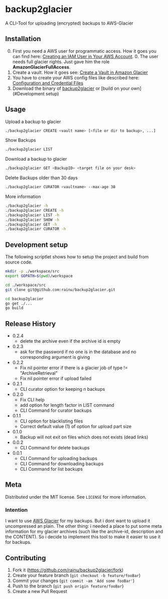 # backup2glacier
A CLI-Tool for uploading (encrypted) backups to AWS-Glacier

## Installation

0. First you need a AWS user for programmatic access. How it goes you can find here: [Creating an IAM User in Your AWS Account](https://docs.aws.amazon.com/IAM/latest/UserGuide/id_users_create.html).
    0. The user needs full glacier rights. Just gave him the role **AmazonGlacierFullAccess**.
0. Create a vault. How it goes see: [Create a Vault in Amazon Glacier](https://docs.aws.amazon.com/amazonglacier/latest/dev/getting-started-create-vault.html)
0. You have to create your AWS config files like described here: [Configuration and Credential Files](https://docs.aws.amazon.com/cli/latest/userguide/cli-config-files.html)
0. Download the binary of [backup2glacier](#) or [build on your own](#Development setup)

## Usage

Upload a backup to glacier
```bash
./backup2glacier CREATE <vault name> [<file or dir to backup>, ...]
```

Show Backups
```bash
./backup2glacier LIST
```

Download a backup to glacier
```bash
./backup2glacier GET <BackupID> <target file on your desk>
```

Delete Backups older than 30 days
```bash
./backup2glacier CURATOR <vaultname> --max-age 30
```

More information
```bash
./backup2glacier -h
./backup2glacier CREATE -h
./backup2glacier LIST -h
./backup2glacier SHOW -h
./backup2glacier GET -h
./backup2glacier CURATOR -h
```

## Development setup

The following scriptlet shows how to setup the project and build from source code.

```sh
mkdir -p ./workspace/src
export GOPATH=$(pwd)/workspace

cd ./workspace/src
git clone git@github.com:rainu/backup2glacier.git

cd backup2glacier
go get ./...
go build
```

## Release History

* 0.2.4
    * delete the archive even if the archive id is empty
* 0.2.3
    * ask for the password if no one is in the database and no corresponding argument is giving
* 0.2.2
    * Fix nil pointer error if there is a glacier job of type != "ArchiveRetrieval" 
    * Fix nil pointer error if upload failed
* 0.2.1
    * CLI curator option for keeping n backups
* 0.2.0
    * Fix CLI help
    * add option for length factor in LIST command
    * CLI Command for curator backups
* 0.1.1
    * CLI option for blacklisting files
    * Correct default value (1) of option for upload part size
* 0.1.0
    * Backup will not exit on files which does not exists (dead links)
* 0.0.2
    * CLI Command for delete backups
* 0.0.1
    * CLI Command for uploading backups
    * CLI Command for downloading backups
    * CLI Command for list backups

## Meta

Distributed under the MIT license. See ``LICENSE`` for more information.

### Intention

I want to use [AWS Glacier](https://aws.amazon.com/glacier/) for my backups. But i dont want to upload it uncompressed
an plain. The other thing: i needed a place to put some meta information for my glacier archives (such like the archive-id,
description and the CONTENT). So i decide to implement this tool to make it easier to use it for backups.

## Contributing

1. Fork it (<https://github.com/rainu/backup2glacier/fork>)
2. Create your feature branch (`git checkout -b feature/fooBar`)
3. Commit your changes (`git commit -am 'Add some fooBar'`)
4. Push to the branch (`git push origin feature/fooBar`)
5. Create a new Pull Request
